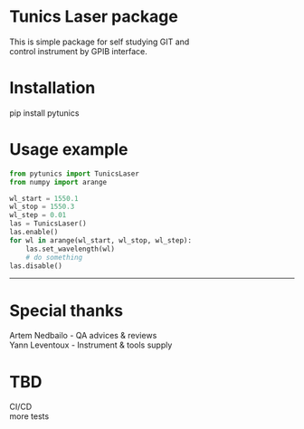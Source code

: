 # Tunics Laser package
This is simple package for self studying GIT and\
control instrument by GPIB interface.

# Installation
pip install pytunics
# Usage example
```python
from pytunics import TunicsLaser
from numpy import arange

wl_start = 1550.1
wl_stop = 1550.3
wl_step = 0.01
las = TunicsLaser()
las.enable()
for wl in arange(wl_start, wl_stop, wl_step):
    las.set_wavelength(wl)
    # do something
las.disable()
```
***
Special thanks
===
Artem Nedbailo - QA advices & reviews\
Yann Leventoux - Instrument & tools supply

TBD
===
CI/CD\
more tests
